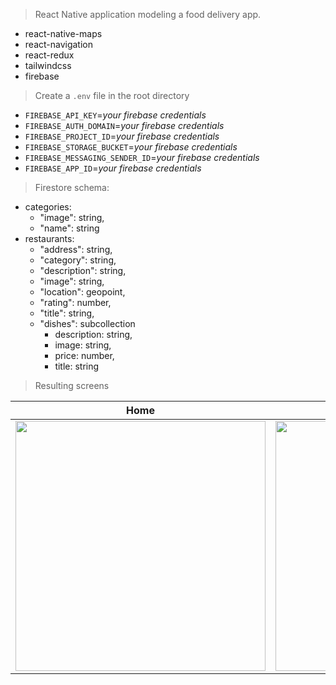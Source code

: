 > React Native application modeling a food delivery app.

- react-native-maps
- react-navigation
- react-redux
- tailwindcss
- firebase

> Create a `.env` file in the root directory

- `FIREBASE_API_KEY`=_your firebase credentials_
- `FIREBASE_AUTH_DOMAIN`=_your firebase credentials_
- `FIREBASE_PROJECT_ID`=_your firebase credentials_
- `FIREBASE_STORAGE_BUCKET`=_your firebase credentials_
- `FIREBASE_MESSAGING_SENDER_ID`=_your firebase credentials_
- `FIREBASE_APP_ID`=_your firebase credentials_

> Firestore schema:

- categories:
  - "image": string,
  - "name": string
- restaurants:
  - "address": string,
  - "category": string,
  - "description": string,
  - "image": string,
  - "location": geopoint,
  - "rating": number,
  - "title": string,
  - "dishes": subcollection
    - description: string,
    - image: string,
    - price: number,
    - title: string

> Resulting screens

| Home                                                                                                                          | Restaurant                                                                                                                    | Cart                                                                                                                          | Order                                                                                                                         | Delivery                                                                                                                      |
| ----------------------------------------------------------------------------------------------------------------------------- | ----------------------------------------------------------------------------------------------------------------------------- | ----------------------------------------------------------------------------------------------------------------------------- | ----------------------------------------------------------------------------------------------------------------------------- | ----------------------------------------------------------------------------------------------------------------------------- |
| <img src="https://user-images.githubusercontent.com/57287837/209697518-ef58a947-a510-40e1-abb9-d33b237e7c1a.png" width="400"> | <img src="https://user-images.githubusercontent.com/57287837/209697560-362e2502-b91f-4757-a424-a043d4787959.png" width="400"> | <img src="https://user-images.githubusercontent.com/57287837/209697674-56034829-ecb8-4d2f-bd75-91a99cf2d7d3.png" width="400"> | <img src="https://user-images.githubusercontent.com/57287837/209697702-df52df99-7310-4fd9-9b06-63d9b26b740c.png" width="400"> | <img src="https://user-images.githubusercontent.com/57287837/209697729-59db4859-e513-4d09-9e5d-7d498a7a17e1.png" width="400"> |
